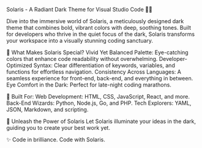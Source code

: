 Solaris - A Radiant Dark Theme for Visual Studio Code 🌌✨

Dive into the immersive world of Solaris, a meticulously designed dark theme that combines bold, vibrant colors with deep, soothing tones. Built for developers who thrive in the quiet focus of the dark, Solaris transforms your workspace into a visually stunning coding sanctuary.

🌟 What Makes Solaris Special?
Vivid Yet Balanced Palette: Eye-catching colors that enhance code readability without overwhelming.
Developer-Optimized Syntax: Clear differentiation of keywords, variables, and functions for effortless navigation.
Consistency Across Languages: A seamless experience for front-end, back-end, and everything in between.
Eye Comfort in the Dark: Perfect for late-night coding marathons.

🔧 Built For:
Web Development: HTML, CSS, JavaScript, React, and more.
Back-End Wizards: Python, Node.js, Go, and PHP.
Tech Explorers: YAML, JSON, Markdown, and scripting.

🌌 Unleash the Power of Solaris
Let Solaris illuminate your ideas in the dark, guiding you to create your best work yet.

✨ Code in brilliance. Code with Solaris.
